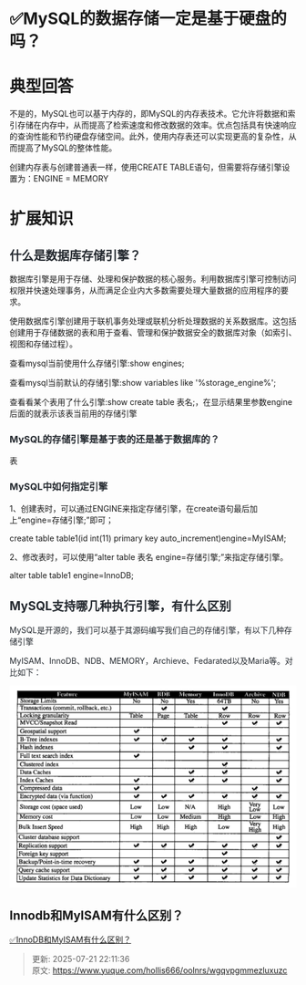 # ✅MySQL的数据存储一定是基于硬盘的吗？

# 典型回答


不是的，MySQL也可以基于内存的，即MySQL的内存表技术。它允许将数据和索引存储在内存中，从而提高了检索速度和修改数据的效率。优点包括具有快速响应的查询性能和节约硬盘存储空间。此外，使用内存表还可以实现更高的复杂性，从而提高了MySQL的整体性能。



创建内存表与创建普通表一样，使用CREATE TABLE语句，但需要将存储引擎设置为：ENGINE = MEMORY

# 扩展知识
## <font style="color:rgb(36, 41, 47);">什么是数据库存储引擎？</font>


数据库引擎是用于存储、处理和保护数据的核心服务。利用数据库引擎可控制访问权限并快速处理事务，从而满足企业内大多数需要处理大量数据的应用程序的要求。



使用数据库引擎创建用于联机事务处理或联机分析处理数据的关系数据库。这包括创建用于存储数据的表和用于查看、管理和保护数据安全的数据库对象（如索引、视图和存储过程）。



查看mysql当前使用什么存储引擎:show engines;



查看mysql当前默认的存储引擎:show variables like '%storage_engine%';



查看看某个表用了什么引擎:show create table 表名;，在显示结果里参数engine后面的就表示该表当前用的存储引擎

### <font style="color:rgb(36, 41, 47);">MySQL的存储引擎是基于表的还是基于数据库的？</font>
表

### <font style="color:rgb(36, 41, 47);">MySQL中如何指定引擎</font>
1、创建表时，可以通过ENGINE来指定存储引擎，在create语句最后加上“engine=存储引擎;”即可；

create table table1(id int(11) primary key auto_increment)engine=MyISAM; 



2、修改表时，可以使用“alter table 表名 engine=存储引擎;”来指定存储引擎。

alter table table1 engine=InnoDB; 



## <font style="color:rgb(36, 41, 47);">MySQL支持哪几种执行引擎，有什么区别</font>


<font style="color:rgb(36, 41, 47);">MySQL是开源的，我们可以基于其源码编写我们自己的存储引擎，有以下几种存储引擎</font>

<font style="color:rgb(36, 41, 47);">MyISAM、InnoDB、NDB、MEMORY，Archieve、Fedarated以及Maria等。对比如下：</font>

<font style="color:rgb(36, 41, 47);"></font>

![1665901344068-99b2792b-7a37-40b2-839d-0c799993209b.png](./img/1vZhLzWz5BNqhhBn/1665901344068-99b2792b-7a37-40b2-839d-0c799993209b-079110.png)



## Innodb和MyISAM有什么区别？


[✅InnoDB和MyISAM有什么区别？](https://www.yuque.com/hollis666/oolnrs/adeg5m)



> 更新: 2025-07-21 22:11:36  
> 原文: <https://www.yuque.com/hollis666/oolnrs/wgqvpgmmezluxuzc>